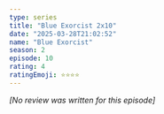 ```yaml
---
type: series
title: "Blue Exorcist 2x10"
date: "2025-03-28T21:02:52"
name: "Blue Exorcist"
season: 2
episode: 10
rating: 4
ratingEmoji: ⭐️⭐️⭐️⭐️
---
```


*[No review was written for this episode]*
